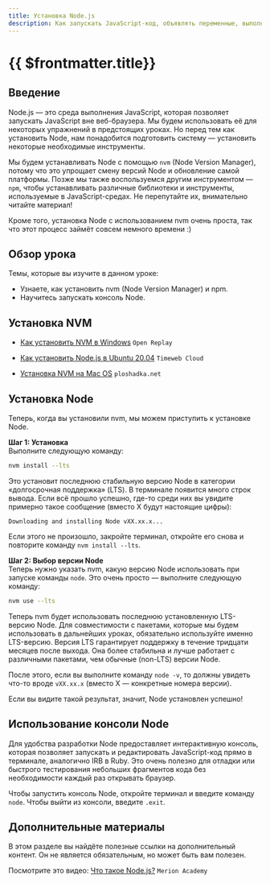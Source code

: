 ```yaml
---
title: Установка Node.js
description: Как запускать JavaScript-код, объявлять переменные, выполнять числовые операции, выполнять строковые операции, использовать логические и математические операторы
---
```


# {{ $frontmatter.title}}

## Введение  

Node.js — это среда выполнения JavaScript, которая позволяет запускать JavaScript вне веб-браузера. Мы будем использовать её для некоторых упражнений в предстоящих уроках. Но перед тем как установить Node, нам понадобится подготовить систему — установить некоторые необходимые инструменты.

Мы будем устанавливать Node с помощью `nvm` (Node Version Manager), потому что это упрощает смену версий Node и обновление самой платформы. Позже мы также воспользуемся другим инструментом — `npm`, чтобы устанавливать различные библиотеки и инструменты, используемые в JavaScript-средах. Не перепутайте их, внимательно читайте материал!

Кроме того, установка Node с использованием nvm очень проста, так что этот процесс займёт совсем немного времени :)

## Обзор урока

Темы, которые вы изучите в данном уроке:

- Узнаете, как установить nvm (Node Version Manager) и npm.
- Научитесь запускать консоль Node.

## Установка NVM  

- [Как установить NVM в Windows](https://blog.openreplay.com/ru/%D1%83%D1%81%D1%82%D0%B0%D0%BD%D0%BE%D0%B2%D0%B8%D1%82%D1%8C-nvm-windows/) `Open Replay`

- [Как установить Node.js в Ubuntu 20.04](https://timeweb.cloud/tutorials/nodejs/kak-ustanovit-nodejs-v-ubuntu#ustanovka-s-pomoshchu-nvm) `Timeweb Cloud`

- [Установка NVM на Mac OS](https://ploshadka.net/ustanavlivaem-nvm-node-js-na-mac-os/#h2-1) `ploshadka.net`

## Установка Node  

Теперь, когда вы установили nvm, мы можем приступить к установке Node.

**Шаг 1: Установка**  
Выполните следующую команду:

```bash
nvm install --lts
```

Это установит последнюю стабильную версию Node в категории «долгосрочная поддержка» (LTS). В терминале появится много строк вывода. Если всё прошло успешно, где-то среди них вы увидите примерно такое сообщение (вместо X будут настоящие цифры):

```
Downloading and installing Node vXX.xx.x...
```

Если этого не произошло, закройте терминал, откройте его снова и повторите команду `nvm install --lts`.

**Шаг 2: Выбор версии Node**  
Теперь нужно указать nvm, какую версию Node использовать при запуске команды `node`. Это очень просто — выполните следующую команду:

```bash
nvm use --lts
```

Теперь nvm будет использовать последнюю установленную LTS-версию Node. Для совместимости с пакетами, которые мы будем использовать в дальнейших уроках, обязательно используйте именно LTS-версию. Версия LTS гарантирует поддержку в течение тридцати месяцев после выхода. Она более стабильна и лучше работает с различными пакетами, чем обычные (non-LTS) версии Node.

После этого, если вы выполните команду `node -v`, то должны увидеть что-то вроде `vXX.xx.x` (вместо X — конкретные номера версии).

Если вы видите такой результат, значит, Node установлен успешно!

## Использование консоли Node  

Для удобства разработки Node предоставляет интерактивную консоль, которая позволяет запускать и редактировать JavaScript-код прямо в терминале, аналогично IRB в Ruby. Это очень полезно для отладки или быстрого тестирования небольших фрагментов кода без необходимости каждый раз открывать браузер.

Чтобы запустить консоль Node, откройте терминал и введите команду `node`. Чтобы выйти из консоли, введите `.exit`.

## Дополнительные материалы  

В этом разделе вы найдёте полезные ссылки на дополнительный контент. Он не является обязательным, но может быть вам полезен.

Посмотрите это видео: [Что такое Node.js?](https://vkvideo.ru/video-99113354_456239308) `Merion Academy`